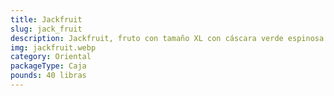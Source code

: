 ```yaml
---
title: Jackfruit
slug: jack_fruit
description: Jackfruit, fruto con tamaño XL con cáscara verde espinosa y pulpa dulce/fibrosa. Maduro, se destaca en postres tropicales; verde, funciona como sustituto vegano de carne. Rico en fibra, vitaminas C y B, y libre de gluten. Cultivo sostenible originario de Asia, hoy clave en mercados internacionales por su versatilidad y demanda vegana.
img: jackfruit.webp
category: Oriental
packageType: Caja
pounds: 40 libras
---
```

